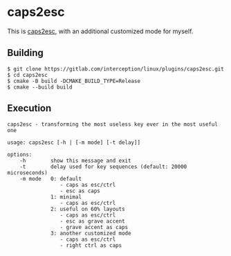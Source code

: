 # caps2esc

This is [caps2esc](https://gitlab.com/interception/linux/plugins/caps2esc), with an additional customized mode for myself.

## Building

```text
$ git clone https://gitlab.com/interception/linux/plugins/caps2esc.git
$ cd caps2esc
$ cmake -B build -DCMAKE_BUILD_TYPE=Release
$ cmake --build build
```

## Execution

```text
caps2esc - transforming the most useless key ever in the most useful one

usage: caps2esc [-h | [-m mode] [-t delay]]

options:
    -h        show this message and exit
    -t        delay used for key sequences (default: 20000 microseconds)
    -m mode   0: default
                 - caps as esc/ctrl
                 - esc as caps
              1: minimal
                 - caps as esc/ctrl
              2: useful on 60% layouts
                 - caps as esc/ctrl
                 - esc as grave accent
                 - grave accent as caps
			  3: another customized mode
			     - caps as esc/ctrl
				 - right ctrl as caps
```
